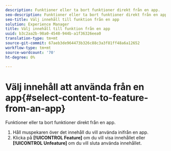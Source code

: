 ```yaml
---
description: Funktioner eller ta bort funktioner direkt från en app.
seo-description: Funktioner eller ta bort funktioner direkt från en app.
seo-title: Välj innehåll till funktion från en app
solution: Experience Manager
title: Välj innehåll till funktion från en app
uuid: b3c2aa2b-98a0-4548-944b-a1f36326eea0
translation-type: tm+mt
source-git-commit: 67aeb3de964473b326c88c3a3f81ff48a6a12652
workflow-type: tm+mt
source-wordcount: '70'
ht-degree: 0%

---
```



# Välj innehåll att använda från en app{#select-content-to-feature-from-an-app}

Funktioner eller ta bort funktioner direkt från en app.

1. Håll muspekaren över det innehåll du vill använda inifrån en app.
1. Klicka på **[!UICONTROL Feature]** om du vill visa innehållet eller **[!UICONTROL Unfeature]** om du vill sluta använda innehållet.

